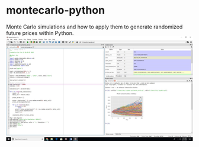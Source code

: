 # montecarlo-python
Monte Carlo simulations and how to apply them to generate randomized future prices within Python.
![GitHub Logo](/done.jpg)

